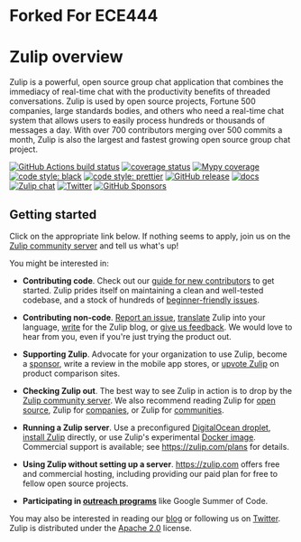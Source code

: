 # Forked For ECE444
# Zulip overview

Zulip is a powerful, open source group chat application that combines the
immediacy of real-time chat with the productivity benefits of threaded
conversations. Zulip is used by open source projects, Fortune 500 companies,
large standards bodies, and others who need a real-time chat system that
allows users to easily process hundreds or thousands of messages a day. With
over 700 contributors merging over 500 commits a month, Zulip is also the
largest and fastest growing open source group chat project.

[![GitHub Actions build status](https://github.com/zulip/zulip/actions/workflows/zulip-ci.yml/badge.svg)](https://github.com/zulip/zulip/actions/workflows/zulip-ci.yml?query=branch%3Amain)
[![coverage status](https://img.shields.io/codecov/c/github/zulip/zulip/main.svg)](https://codecov.io/gh/zulip/zulip)
[![Mypy coverage](https://img.shields.io/badge/mypy-100%25-green.svg)][mypy-coverage]
[![code style: black](https://img.shields.io/badge/code%20style-black-000000.svg)](https://github.com/psf/black)
[![code style: prettier](https://img.shields.io/badge/code_style-prettier-ff69b4.svg)](https://github.com/prettier/prettier)
[![GitHub release](https://img.shields.io/github/release/zulip/zulip.svg)](https://github.com/zulip/zulip/releases/latest)
[![docs](https://readthedocs.org/projects/zulip/badge/?version=latest)](https://zulip.readthedocs.io/en/latest/)
[![Zulip chat](https://img.shields.io/badge/zulip-join_chat-brightgreen.svg)](https://chat.zulip.org)
[![Twitter](https://img.shields.io/badge/twitter-@zulip-blue.svg?style=flat)](https://twitter.com/zulip)
[![GitHub Sponsors](https://img.shields.io/github/sponsors/zulip)](https://github.com/sponsors/zulip)

[mypy-coverage]: https://blog.zulip.org/2016/10/13/static-types-in-python-oh-mypy/

## Getting started

Click on the appropriate link below. If nothing seems to apply,
join us on the
[Zulip community server](https://zulip.com/developer-community/)
and tell us what's up!

You might be interested in:

- **Contributing code**. Check out our
  [guide for new contributors](https://zulip.readthedocs.io/en/latest/overview/contributing.html)
  to get started. Zulip prides itself on maintaining a clean and
  well-tested codebase, and a stock of hundreds of
  [beginner-friendly issues][beginner-friendly].

- **Contributing non-code**.
  [Report an issue](https://zulip.readthedocs.io/en/latest/overview/contributing.html#reporting-issues),
  [translate](https://zulip.readthedocs.io/en/latest/translating/translating.html) Zulip
  into your language,
  [write](https://zulip.readthedocs.io/en/latest/overview/contributing.html#zulip-outreach)
  for the Zulip blog, or
  [give us feedback](https://zulip.readthedocs.io/en/latest/overview/contributing.html#user-feedback). We
  would love to hear from you, even if you're just trying the product out.

- **Supporting Zulip**. Advocate for your organization to use Zulip, become a [sponsor](https://github.com/sponsors/zulip), write a
  review in the mobile app stores, or
  [upvote Zulip](https://zulip.readthedocs.io/en/latest/overview/contributing.html#zulip-outreach) on
  product comparison sites.

- **Checking Zulip out**. The best way to see Zulip in action is to drop by
  the
  [Zulip community server](https://zulip.com/developer-community/). We
  also recommend reading Zulip for
  [open source](https://zulip.com/for/open-source/), Zulip for
  [companies](https://zulip.com/for/companies/), or Zulip for
  [communities](https://zulip.com/for/working-groups-and-communities/).

- **Running a Zulip server**. Use a preconfigured [DigitalOcean droplet](https://marketplace.digitalocean.com/apps/zulip),
  [install Zulip](https://zulip.readthedocs.io/en/stable/production/install.html)
  directly, or use Zulip's
  experimental [Docker image](https://zulip.readthedocs.io/en/latest/production/deployment.html#zulip-in-docker).
  Commercial support is available; see <https://zulip.com/plans> for details.

- **Using Zulip without setting up a server**. <https://zulip.com>
  offers free and commercial hosting, including providing our paid
  plan for free to fellow open source projects.

- **Participating in [outreach
  programs](https://zulip.readthedocs.io/en/latest/overview/contributing.html#outreach-programs)**
  like Google Summer of Code.

You may also be interested in reading our [blog](https://blog.zulip.org/) or
following us on [Twitter](https://twitter.com/zulip).
Zulip is distributed under the
[Apache 2.0](https://github.com/zulip/zulip/blob/main/LICENSE) license.

[beginner-friendly]: https://github.com/zulip/zulip/issues?q=is%3Aopen+is%3Aissue+label%3A%22good+first+issue%22
